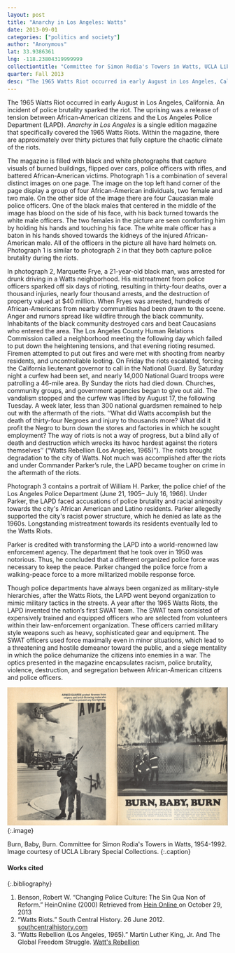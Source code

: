 ```yaml
---
layout: post
title: "Anarchy in Los Angeles: Watts"
date: 2013-09-01
categories: ["politics and society"]
author: "Anonymous"
lat: 33.9386361
lng: -118.23804319999999
collectiontitle: "Committee for Simon Rodia's Towers in Watts, UCLA Library Special Collections"
quarter: Fall 2013
desc: "The 1965 Watts Riot occurred in early August in Los Angeles, California. An incident of police brutality sparked the riot. The uprising was a release of tension between African-American citizens and the Los Angeles Police Department (LAPD)."
---
```

The 1965 Watts Riot occurred in early August in Los Angeles, California. An incident of police brutality sparked the riot. The uprising was a release of tension between African-American citizens and the Los Angeles Police Department (LAPD). _Anarchy in Los Angeles_ is a single edition magazine that specifically covered the 1965 Watts Riots. Within the magazine, there are approximately over thirty pictures that fully capture the chaotic climate of the riots.

The magazine is filled with black and white photographs that capture visuals of burned buildings, flipped over cars, police officers with rifles, and battered African-American victims. Photograph 1 is a combination of several distinct images on one page. The image on the top left hand corner of the page display a group of four African-American individuals, two female and two male. On the other side of the image there are four Caucasian male police officers. One of the black males that centered in the middle of the image has blood on the side of his face, with his back turned towards the white male officers. The two females in the picture are seen comforting him by holding his hands and touching his face. The white male officer has a baton in his hands shoved towards the kidneys of the injured African-American male. All of the officers in the picture all have hard helmets on. Photograph 1 is similar to photograph 2 in that they both capture police brutality during the riots.

In photograph 2, Marquette Frye, a 21-year-old black man, was arrested for drunk driving in a Watts neighborhood. His mistreatment from police officers sparked off six days of rioting, resulting in thirty-four deaths, over a thousand injuries, nearly four thousand arrests, and the destruction of property valued at $40 million. When Fryes was arrested, hundreds of African-Americans from nearby communities had been drawn to the scene. Anger and rumors spread like wildfire through the black community. Inhabitants of the black community destroyed cars and beat Caucasians who entered the area. The Los Angeles County Human Relations Commission called a neighborhood meeting the following day which failed to put down the heightening tensions, and that evening rioting resumed. Firemen attempted to put out fires and were met with shooting from nearby residents, and uncontrollable looting. On Friday the riots escalated, forcing the California lieutenant governor to call in the National Guard. By Saturday night a curfew had been set, and nearly 14,000 National Guard troops were patrolling a 46-mile area.  By Sunday the riots had died down. Churches, community groups, and government agencies began to give out aid. The vandalism stopped and the curfew was lifted by August 17, the following Tuesday. A week later, less than 300 national guardsmen remained to help out with the aftermath of the riots. ‘‘What did Watts accomplish but the death of thirty-four Negroes and injury to thousands more? What did it profit the Negro to burn down the stores and factories in which he sought employment? The way of riots is not a way of progress, but a blind ally of death and destruction which wrecks its havoc hardest against the rioters themselves’’ (“Watts Rebellion (Los Angeles, 1965)”). The riots brought degradation to the city of Watts. Not much was accomplished after the riots and under Commander Parker’s rule, the LAPD became tougher on crime in the aftermath of the riots.

Photograph 3 contains a portrait of William H. Parker, the police chief of the Los Angeles Police Department (June 21, 1905– July 16, 1966). Under Parker, the LAPD faced accusations of police brutality and racial animosity towards the city's African American and Latino residents. Parker allegedly supported the city's racist power structure, which he denied as late as the 1960s. Longstanding mistreatment towards its residents eventually led to the Watts Riots.

Parker is credited with transforming the LAPD into a world-renowned law enforcement agency. The department that he took over in 1950 was notorious. Thus, he concluded that a different organized police force was necessary to keep the peace. Parker changed the police force from a walking-peace force to a more militarized mobile response force.

Though police departments have always been organized as military-style hierarchies, after the Watts Riots, the LAPD went beyond organization to mimic military tactics in the streets. A year after the 1965 Watts Riots, the LAPD invented the nation’s first SWAT team. The SWAT team consisted of expensively trained and equipped officers who are selected from volunteers within their law-enforcement organization. These officers carried military style weapons such as heavy, sophisticated gear and equipment. The SWAT officers used force maximally even in minor situations, which lead to a threatening and hostile demeanor toward the public, and a siege mentality in which the police dehumanize the citizens into enemies in a war. The optics presented in the magazine encapsulates racism, police brutality, violence, destruction, and segregation between African-American citizens and police officers.


![Book pages with images firefighters combating flames. Also an image of an armed guard. Caption states :Armed guards protect firemen from snipers and brick-throwing mobs who tried to prevent any fire-fighting.](images/burnbaby.jpg)
{:.image}

Burn, Baby, Burn. Committee for Simon Rodia's Towers in Watts, 1954-1992. Image courtesy of UCLA Library Special Collections.
   {:.caption}


#### Works cited

{:.bibliography}
1. Benson, Robert W. “Changing Police Culture: The Sin Qua Non of Reform.” HeinOnline (2000) Retrieved from <a target="_blank" href="http://heinonline.org/HOL/Print?collection=journals&amp;handle=hein.journals/lla34&amp;id=713" type="url"> Hein Online </a> on October 29, 2013
2. “Watts Riots.” South Central History.  26 June 2012. <a target="_blank" href="http://www.southcentralhistory.com/watts-riots.php" type="url"> southcentralhistory.com </a>
3. “Watts Rebellion (Los Angeles, 1965).” Martin Luther King, Jr. And The Global Freedom Struggle. <a target="_blank" href="http://mlk-kpp01.stanford.edu/index.php/encyclopedia/encyclopedia/enc_watts_rebellion_los_angeles_1965" type="url"> Watt's Rebellion </a>
